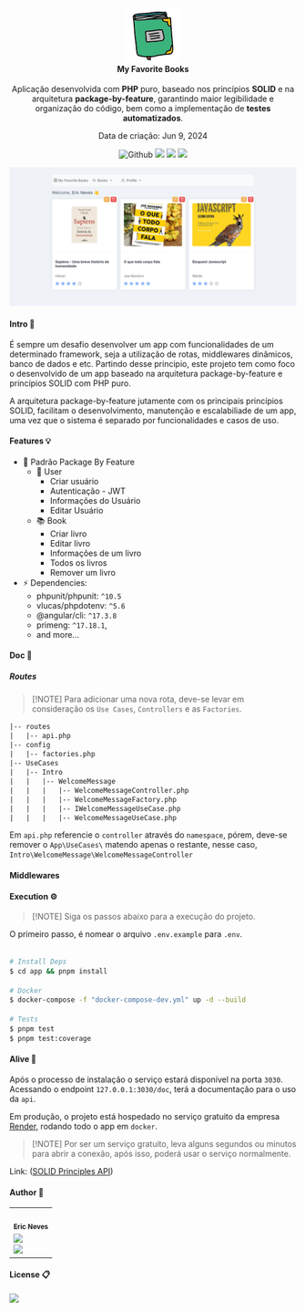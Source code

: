 <h4 align="center">
  <br />
  <img src="resources/screenshots/icon.png">
  <br />
    My Favorite Books
  <br />
</h4>

<p align="center">Aplicação desenvolvida com <strong>PHP</strong> puro, baseado nos princípios <strong>SOLID</strong> e na arquitetura <strong>package-by-feature</strong>, garantindo maior legibilidade e organização do código, bem como a implementação de <strong>testes automatizados</strong>.</p>

<p align="center">Data de criação: Jun 9, 2024</p>

<p align="center">
  <img src="https://img.shields.io/github/last-commit/ericneves/solidprinciples?display_timestamp=author&style=flat-square&logo=github&color=%2303AED2" alt="Github">
  <img src="https://img.shields.io/github/languages/count/ericneves/solidprinciples?style=flat-square&logo=progress&color=%2341B06E">
  <img src="https://img.shields.io/github/languages/top/ericneves/solidprinciples?style=flat-square&logo=typescript&logoColor=%23FFBB70&color=%23FFBB70">
  <img src="https://img.shields.io/github/license/ericneves/solidprinciples?style=flat-square&logo=git&color=%23F05032">
</p>

<img src="resources/screenshots/screenshot.png">

#### Intro 📜

É sempre um desafio desenvolver um app com funcionalidades de um determinado framework, seja a utilização de rotas, middlewares dinâmicos, banco de dados e etc. Partindo desse principio, este projeto tem como foco o desenvolvido de um app baseado na arquitetura package-by-feature e princípios SOLID com PHP puro.

A arquitetura package-by-feature jutamente com os principais princípios SOLID, facilitam o desenvolvimento, manutenção e escalabiliade de um app, uma vez que o sistema é separado por funcionalidades e casos de uso.

#### Features 💡

- 📁 Padrão Package By Feature
  - 🙍 User
    - Criar usuário
    - Autenticação - JWT
    - Informações do Usuário
    - Editar Usuário
  - 📚 Book
    - Criar livro
    - Editar livro
    - Informações de um livro
    - Todos os livros
    - Remover um livro
- ⚡ Dependencies:
  - phpunit/phpunit: `^10.5`
  - vlucas/phpdotenv: `^5.6`
  - @angular/cli: `^17.3.8`
  - primeng: `^17.18.1`,
  - and more...

#### Doc 📑

##### Routes 

>
> [!NOTE]
> Para adicionar uma nova rota, deve-se levar em consideração os `Use Cases`, `Controllers` e as `Factories`. 
>

```
|-- routes
|   |-- api.php
|-- config
|   |-- factories.php
|-- UseCases
|   |-- Intro
|   |   |-- WelcomeMessage
|   |   |   |-- WelcomeMessageController.php
|   |   |   |-- WelcomeMessageFactory.php
|   |   |   |-- IWelcomeMessageUseCase.php
|   |   |   |-- WelcomeMessageUseCase.php
```

Em `api.php` referencie o `controller` através do `namespace`, pórem, deve-se remover o `App\UseCases\` matendo apenas o restante, nesse caso, `Intro\WelcomeMessage\WelcomeMessageController`

#### Middlewares

#### Execution ⚙️

>
> [!NOTE]
> Siga os passos abaixo para a execução do projeto.

O primeiro passo, é nomear o arquivo `.env.example` para `.env`.

```sh 

# Install Deps
$ cd app && pnpm install

# Docker
$ docker-compose -f "docker-compose-dev.yml" up -d --build

# Tests
$ pnpm test
$ pnpm test:coverage

```

#### Alive 🔋

Após o processo de instalação o serviço estará disponível na porta `3030`. 
Acessando o endpoint `127.0.0.1:3030/doc`, terá a documentação para o uso da `api`.

Em produção, o projeto está hospedado no serviço gratuito da empresa [Render](https://render.com/), rodando todo o app em `docker`.

>
> [!NOTE]
> Por ser um serviço gratuito, leva alguns segundos ou minutos para abrir a conexão, após isso, poderá usar o serviço normalmente.
> 

Link: ([SOLID Principles API](https://solidprinciples-api.onrender.com))

#### Author 🦆

<table>
  <tr>
    <td align="center">
      <a href="https://www.instagram.com/ericneves_dev/">
        <img src="https://avatars.githubusercontent.com/u/32256029" width="100px;" alt=""/>
        <br />
        <sub>
          <b>Eric Neves</b>
        </sub>
      </a>
    </td>
  </tr>
  <tr>
    <td>
      <a href="https://www.instagram.com/ericneves_dev/">
        <img src="https://img.shields.io/badge/Instagram-E4405F?style=for-the-badge&logo=instagram&logoColor=white" width="100%">
      </a> 
      <br />
      <a href="https://linkedin.com/in/ericnevesrr"> 
        <img src="https://img.shields.io/badge/LinkedIn-0077B5?style=for-the-badge&logo=linkedin&logoColor=white" width="100%">
      </a>
    </td>
  </tr>
</table>

#### License 📋

<img src="https://img.shields.io/github/license/ericneves/solidprinciples?style=flat-square&logo=git&color=%23F05032">
